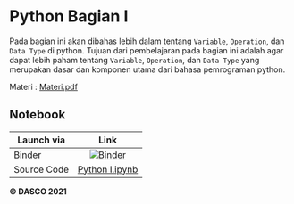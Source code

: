 # Python Bagian I

Pada bagian ini akan dibahas lebih dalam tentang `Variable`, `Operation`, dan `Data Type` di python. Tujuan dari pembelajaran pada bagian ini adalah agar dapat lebih paham tentang `Variable`, `Operation`, dan `Data Type` yang merupakan dasar dan komponen utama dari bahasa pemrograman python.

Materi : [Materi.pdf](Materi.pdf)

## Notebook

| Launch via | Link     |
| ------     | :------: |
| Binder     | [![Binder](https://mybinder.org/badge_logo.svg)](https://mybinder.org/v2/gh/DASCOUNJ/Materi/16d1a534798cbd7b70da1e553cd87e29b3aa67ae?filepath=01.%20Python%2FBagian%20I%2FPython%20I.ipynb) |
| Source Code | [Python I.ipynb](Python%20I.ipynb) |

**© DASCO 2021**